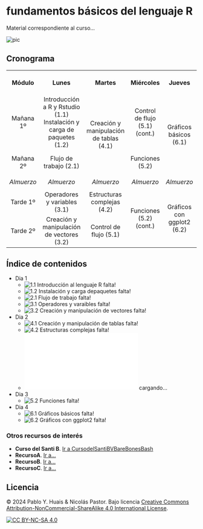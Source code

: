 # fundamentos básicos del lenguaje R

Material correspondiente al curso...

![pic](FLYERv3.png)

## Cronograma
<table >
    <tr align="center" height="65px">
      <th>Módulo</th>
      <th>Lunes</th>
      <th>Martes</th>
      <th>Miércoles</th>
      <th>Jueves</th>
      <th>Viernes</th>
    </tr>
    <tr align="center"  height="65px">
        <td>Mañana 1º</td>
        <td>Introducción a R y Rstudio (1.1) Instalación y carga de paquetes (1.2)</td>
        <td rowspan="2">Creación y manipulación de tablas (4.1)</td>
        <td>Control de flujo (5.1) (cont.)</td>
        <td rowspan="2">Gráficos básicos (6.1)</td>
        <td rowspan="2">Sesión de PyR</td>
    </tr>
    <tr align="center" height="65px">
        <td>Mañana 2º</td>
        <td>Flujo de trabajo (2.1)</td>
        <td>Funciones (5.2)</td>        
    </tr>
    <tr height="40px">
        <td align="center"><i>Almuerzo</i></td>
        <td align="center"><i>Almuerzo</i></td>
        <td align="center"><i>Almuerzo</i></td>
        <td align="center"><i>Almuerzo</i></td>
        <td align="center"><i>Almuerzo</i></td>
        <td align="center"><i>Almuerzo</i></td>
    </tr>
    <tr align="center" height="65px">
        <td>Tarde 1º</td>
        <td>Operadores y variables (3.1)</td>
        <td>Estructuras complejas (4.2)</td>
        <td rowspan="2">Funciones (5.2) (cont.)</td>
        <td rowspan="2">Gráficos con ggplot2 (6.2)</td>
        <td rowspan="2">evaluacion</td>
    </tr>
    <tr align="center" height="65px">
        <td>Tarde 2º</td>
        <td>Creación y manipulación de vectores (3.2)</td>
        <td>Control de flujo (5.1)</td>       
    </tr>    
</table>




## Índice de contenidos
- Dia 1
  - ![1.1 Introducción al lenguaje R]() falta!
  - ![1.2 Instalación y carga depaquetes]() falta!
  - ![2.1 Flujo de trabajo]() falta!
  - ![3.1 Operadores y varaibles]() falta!
  - ![3.2 Creación y manipulación de vectores]() falta!
- Dia 2
  - ![4.1 Creación y manipulación de tablas]() falta!
  - ![4.2 Estructuras complejas]() falta!
  - ![5.1 Control de flujo](dia2/5.1_Control_de_flujo.md) cargando...
- Dia 3
  - ![5.2 Funciones]() falta!
- Dia 4
  - ![6.1 Gráficos básicos]() falta!
  - ![6.2 Gráficos con ggplot2]() falta!
  

### Otros recursos de interés
- **Curso del Santi B**. [Ir a CursodelSantiBVBareBonesBash](https://barebonesbash.github.io/)
- **RecursoA**. [Ir a...]()
- **RecursoB**. [Ir a...]()
- **RecursoC**. [Ir a...]()




## Licencia
© 2024 Pablo Y. Huais & Nicolás Pastor. Bajo licencia [Creative Commons Attribution-NonCommercial-ShareAlike 4.0 International License][cc-by-nc-sa].

[![CC BY-NC-SA 4.0][cc-by-nc-sa-image]][cc-by-nc-sa]

[cc-by-nc-sa]: http://creativecommons.org/licenses/by-nc-sa/4.0/
[cc-by-nc-sa-image]: https://licensebuttons.net/l/by-nc-sa/4.0/88x31.png
